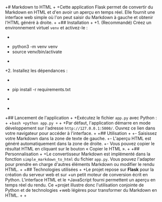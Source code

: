 +# Markdown to HTML
+
+Cette application Flask permet de convertir du Markdown en HTML et d'en avoir un aperçu en temps réel. Elle fournit une interface web simple où l'on peut saisir du Markdown à gauche et obtenir l'HTML généré à droite.
+
+## Installation
+
+1. (Recommandé) Créez un environnement virtuel `venv` et activez-le :
+   ```bash
+   python3 -m venv venv
+   source venv/bin/activate
+   ```
+2. Installez les dépendances :
+   ```bash
+   pip install -r requirements.txt
+   ```
+
+## Lancement de l'application
+
+Exécutez le fichier `app.py` avec Python :
+
+```bash
+python app.py
+```
+
+Par défaut, l'application démarre en mode développement sur l'adresse `http://127.0.0.1:5000/`. Ouvrez ce lien dans votre navigateur pour accéder à l'interface.
+
+## Utilisation
+
+- Saisissez votre Markdown dans la zone de texte de gauche.
+- L'aperçu HTML est généré automatiquement dans la zone de droite.
+- Vous pouvez copier le résultat HTML en cliquant sur le bouton « Copier le HTML ».
+
+## Personnalisation
+
+Le convertisseur Markdown est implémenté dans la fonction `simple_markdown_to_html` du fichier `app.py`. Vous pouvez l'adapter pour prendre en charge d'autres éléments Markdown ou modifier le rendu HTML.
+
+## Technologies utilisées
+
+Le projet repose sur **Flask** pour la création du serveur web et sur
+un petit moteur de conversion écrit en Python. L'interface HTML et le
+JavaScript fourni permettent un aperçu en temps réel du rendu. Ce
+projet illustre donc l'utilisation conjointe de Python et de technologies
+web légères pour transformer du Markdown en HTML.
+
+

